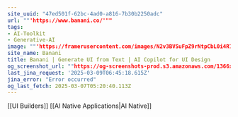 ```yaml
---
site_uuid: "47ed501f-62bc-4ad0-a816-7b30b2250adc"
url: ""'https://www.banani.co/'""
tags:
- AI-Toolkit
- Generative-AI
image: ""'https://framerusercontent.com/images/N2v3BVSuFpZ9rNtpCbL0i4R7uc.png'""
site_name: Banani
title: Banani | Generate UI from Text | AI Copilot for UI Design
og_screenshot_url: ""https://og-screenshots-prod.s3.amazonaws.com/1366x768/80/false/f52a6d73065e78a962e66d88584a9a8707093a7d13f5c47d2666f86531229f85.jpeg""
last_jina_request: '2025-03-09T06:45:18.615Z'
jina_error: "Error occurred"
og_last_fetch: 2025-03-07T05:20:40.113Z
---
```

[[UI Builders]] [[AI Native Applications|AI Native]]
